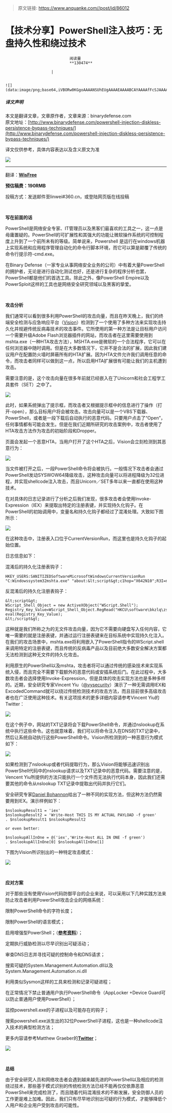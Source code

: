 > 原文链接: https://www.anquanke.com//post/id/86012 


# 【技术分享】PowerShell注入技巧：无盘持久性和绕过技术


                                阅读量   
                                **130474**
                            
                        |
                        
                                                                                                                                    ![](data:image/png;base64,iVBORw0KGgoAAAANSUhEUgAAAAEAAAABCAYAAAAfFcSJAAAAAXNSR0IArs4c6QAAAARnQU1BAACxjwv8YQUAAAAJcEhZcwAADsQAAA7EAZUrDhsAAAANSURBVBhXYzh8+PB/AAffA0nNPuCLAAAAAElFTkSuQmCC)
                                                                                            



##### 译文声明

本文是翻译文章，文章原作者，文章来源：binarydefense.com
                                <br>原文地址：[http://www.binarydefense.com/powershell-injection-diskless-persistence-bypass-techniques/](http://www.binarydefense.com/powershell-injection-diskless-persistence-bypass-techniques/)

译文仅供参考，具体内容表达以及含义原文为准

[![](https://p2.ssl.qhimg.com/t017c9e267f1e62cf31.png)](https://p2.ssl.qhimg.com/t017c9e267f1e62cf31.png)

****

翻译：[**WisFree**](http://bobao.360.cn/member/contribute?uid=2606963099)

**预估稿费：190RMB**

投稿方式：发送邮件至linwei#360.cn，或登陆网页版在线投稿

**<br>**

**写在前面的话**

PowerShell是网络安全专家、IT管理员以及黑客们最喜欢的工具之一，这一点是毋庸置疑的。PowerShell的可扩展性和其强大的功能让微软操作系统的可控制程度上升到了一个前所未有的等级。简单说来，Powershell 是运行在windows机器上实现系统和应用程序管理自动化的命令行脚本环境，而它可以算是颠覆了传统的命令行提示符-cmd.exe。

在Binary Defense（一家专业从事网络安全业务的公司）中有着大量PowerShell的拥护者，无论是进行自动化测试也好，还是进行复杂的程序分析也罢，PowerShell都是他们的首选工具。除此之外，像PowerShell Empire以及PowerSploit这样的工具也是网络安全研究领域以及黑客的挚爱。

<br>

**攻击分析**

我们通常可以看到很多利用PowerShell的攻击向量，而且在昨天晚上，我们的终端安全检测与应急响应平台（[Vision](http://www.binarydefense.com/endpoint-protection/)）检测到了一个使用了多种方法来实现攻击持久化并规避传统反病毒技术的攻击事件。它所使用的第一种方法是让目标用户访问一个需要升级Adobe Flash浏览器插件的网站，而攻击者在这里需要使用到mshta.exe（一种HTA攻击方法），MSHTA.exe是微软的一个合法程序，它可以在任何浏览器中随时调用。但是在大多数情况下，它并不是合法的扩展，因此我们建议用户在配置防火墙时屏蔽所有的HTA扩展。因为HTA文件允许我们调用任意的命令，而攻击者同样可以做到这一点，所以启用HTA扩展很有可能让我们的主机遭到攻击。

需要注意的是，这个攻击向量在很多年前就已经嵌入在了Unicorn和社会工程学工具套件（SET）之中了。

[![](https://p3.ssl.qhimg.com/t018fc2b2985281f3e2.png)](https://p3.ssl.qhimg.com/t018fc2b2985281f3e2.png)

此时，如果系统弹出了提示框，而攻击者又根据提示框中的信息进行了操作（打开-open），那么目标用户将会被攻击。攻击向量可以是一个VBS下载器、PowerShell，或者是一段下载后自动执行的恶意代码。只要用户点击了“Open”，任何事情都有可能会发生。但是在我们近期所研究的攻击案例中，攻击者使用了HTA攻击方法作为攻击的初始阶段和Dropper。

页面会发起一个恶意HTA，当用户打开了这个HTA之后，Vision会立刻检测到其恶意行为：

[![](https://p3.ssl.qhimg.com/t01f8c267d3947e3c63.png)](https://p3.ssl.qhimg.com/t01f8c267d3947e3c63.png)

当文件被打开之后，一段PowerShell命令将会被执行。一般情况下攻击者会通过PowerShell发动SYSWOW64降级攻击，这种攻击向量可以将进程降级为32位进程，并实现shellcode注入攻击，而且Unicorn／SET多年以来一直都在使用这种技术。

在对具体的日志记录进行了分析之后我们发现，很多攻击者会使用Invoke-Expression（IEX）来提取出特定的注册表键，并实现持久化钩子。在PowerShell的初始调用中，变量名和持久化钩子都经过了混淆处理。大致如下图所示：

[![](https://p5.ssl.qhimg.com/t014deb3ea79a6ad70c.png)](https://p5.ssl.qhimg.com/t014deb3ea79a6ad70c.png)

在这种攻击中，注册表入口位于CurrentVersionRun，而这里也是持久化钩子的起始位置。

日志信息如下：

混淆后的持久化注册表钩子：

```
HKEY_USERS:SANITIZEDSoftwareMicrosoftWindowsCurrentVersionRun
"C:Windowssystem32mshta.exe" "about:&lt;script&gt;c1hop="X642N10";R3I=new%20ActiveXObject("WScript.Shell");QR3iroUf="I7pL7";k9To7P=R3I.RegRead("HKCU\software\bkzlq\zsdnhepyzs");J7UuF1n="Q2LnLxas";eval(k9To7P);JUe5wz3O="zSfmLod";&lt;/script&gt;"
```

反混淆后的持久化注册表钩子：

```
&lt;script&gt;
WScript_Shell_Object = new ActiveXObject("WScript.Shell");
Registry_Key_Value=WScript_Shell_Object.RegRead("HKCU\software\bkzlq\zsdnhepyzs");
eval(Registry_Key_Value);
&lt;/script&gt;
```

这种就是我们所称之为的无文件攻击向量，因为它不需要向硬盘写入任何内容，它唯一需要的就是注册表键，并通过运行注册表键来在目标系统中实现持久化注入。在我们的攻击场景中，mshta.exe将利用嵌入了PowerShell指令的WScript.shell来调用特定的注册表键，而且传统的反病毒产品以及目前绝大多数安全解决方案都无法检测到这种无文件的持久化攻击。

利用原生的PowerShell以及mshta，攻击者将可以通过传统的感染技术来实现系统入侵，而且完全不需要下载额外的恶意代码或安插系统后门。在此过程中，大多数攻击者会选择使用Invoke-Expression，但是具体的攻击实现方法也是多种多样的。近期，安全研究专家Vincent Yiu（[@vysecurity](https://www.twitter.com/@vysecurity)）演示了一种无需调用IEX和ExcodedCommand就可以绕过传统检测技术的攻击方法，而且目前很多高级攻击者也在广泛使用这种技术。有关这项技术的更多详细内容请参考Vincent Yiu的Twitter：

[![](https://p5.ssl.qhimg.com/t01c95035bb84dece0b.png)](https://p5.ssl.qhimg.com/t01c95035bb84dece0b.png)

在这个例子中，网站的TXT记录将会下载PowerShell命令，并通过nslookup在系统中执行这些命令。这也就意味着，我们可以将命令注入在DNS的TXT记录中，然后让系统自动执行这些PowerShell命令。Vision所检测到的一种恶意行为模式如下：

[![](https://p5.ssl.qhimg.com/t0117fdf2aaa2cf8e89.png)](https://p5.ssl.qhimg.com/t0117fdf2aaa2cf8e89.png)

如果检测到了nslookup或者代码提取行为，那么Vision将能够迅速识别出PowerShell代码中的nslookup请求以及TXT记录中的恶意代码。需要注意的是，Vencent Yiu所提供的方法只能执行一个文件而无法执行代码本身，因此我们还需要其他的命令从nslookup TXT记录中提取出代码并执行它们。

安全研究专家[Daniel Bohannon](https://www.twitter.com/@DanielBohannon)给出了一种不同的实现方法，但这种方法仍然需要用到IEX。演示样例如下：

```
$nslookupResult1 = 'iex'
$nslookupResult2 = 'Write-Host THIS IS MY ACTUAL PAYLOAD -f green'
. $nslookupResult1 $nslookupResult2
 
or even better:
 
$nslookupAllInOne = @('iex','Write-Host ALL IN ONE -f green')
. $nslookupAllInOne[0] $nslookupAllInOne[1]
```

下图为Vision所识别出的一种特定攻击模式：

[![](https://p4.ssl.qhimg.com/t01a606bdf3b6886a9d.png)](https://p4.ssl.qhimg.com/t01a606bdf3b6886a9d.png)

<br>

**应对方案**

对于那些没有使用Vision代码防御平台的企业来说，可以采用以下几种实践方法来防止攻击者利用PowerShell攻击企业的网络系统：

限制PowerShell命令的字符长度；

限制PowerShell的语言模式；

启用增强型PowerShell；（[**参考资料**](https://blogs.msdn.microsoft.com/powershell/2015/06/09/powershell-the-blue-team/)）；

定期执行威胁检测以尽早识别出可疑活动；

审查DNS日志并寻找可疑的控制命令和DNS请求；

搜索可疑的System.Management.Automation.dll以及System.Management.Automation.ni.dll

利用类似Sysmon这样的工具来检测和记录可疑进程；

在正常情况下禁止普通用户执行PowerShell命令（AppLocker +Device Guard可以防止普通用户使用PowerShell）；

监控powershell.exe的子进程以及可能存在的钩子；

搜索powershell.exe派生出的32位PowerShell子进程，这也是一种shellcode注入技术的典型检测方法；

更多内容请参考Matthew Graeber的[**Twitter**](https://twitter.com/mattifestation)；

[![](https://p3.ssl.qhimg.com/t0141a617304af57e67.png)](https://p3.ssl.qhimg.com/t0141a617304af57e67.png)

<br>

**总结**

由于安全研究人员和网络攻击者会遇到越来越先进的PowerShell以及相应的检测绕过技术，那些基于模式识别的传统检测方法已经不能再仅仅依靠恶意PowerShell来完成检测了，而且随着代码混淆技术的不断发展，安全防御人员的工作更是难上加难。因此，我们只有尽早地识别出可疑的行为模式，才能够降低个人用户和企业用户受到攻击的可能性。
